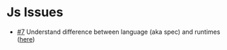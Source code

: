 # Js Issues

- [#7](https://github.com/ConnecMent/bank/issues/7) Understand difference between language (aka spec) and runtimes ([here](js-7.md))

<!-- Mr MRF Dev -->
